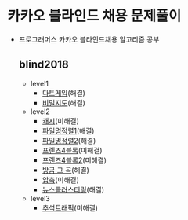 # 카카오 블라인드 채용 문제풀이

- 프로그래머스 카카오 블라인드채용 알고리즘 공부

  ## blind2018
    - level1
      - [다트게임](https://github.com/wjdrhkd456/Programmers/tree/master/src/com/test/kakao/blind2018/level1/DartGame.java)(해결)
      - [비밀지도](https://github.com/wjdrhkd456/Programmers/tree/master/src/com/test/kakao/blind2018/level1/SecretMap.java)(해결)
    - level2
      - [캐시](https://github.com/wjdrhkd456/Programmers/tree/master/src/com/test/kakao/blind2018/level2/Cache.java)(미해결)
      - [파일명정렬1](https://github.com/wjdrhkd456/Programmers/tree/master/src/com/test/kakao/blind2018/level2/FileNameSorting.java)(해결)
      - [파일명정렬2](https://github.com/wjdrhkd456/Programmers/tree/master/src/com/test/kakao/blind2018/level2/FileNameSorting2.java)(해결)
      - [프렌즈4블록](https://github.com/wjdrhkd456/Programmers/tree/master/src/com/test/kakao/blind2018/level2/Friends4Block.java)(미해결)
      - [프렌즈4블록2](https://github.com/wjdrhkd456/Programmers/tree/master/src/com/test/kakao/blind2018/level2/Friends4Block2.java)(미해결)
      - [방금 그 곡](https://github.com/wjdrhkd456/Programmers/tree/master/src/com/test/kakao/blind2018/level2/JustNowThatSong.java)(해결)
      - [압축](https://github.com/wjdrhkd456/Programmers/tree/master/src/com/test/kakao/blind2018/level2/LZW.java)(미해결)
      - [뉴스클러스터링](https://github.com/wjdrhkd456/Programmers/tree/master/src/com/test/kakao/blind2018/level2/NewsClustering.java)(해결)
    - level3
      - [추석트래픽](https://github.com/wjdrhkd456/Programmers/tree/master/src/com/test/kakao/blind2018/level3/ThanksgivingTraffic.java)(미해결)

